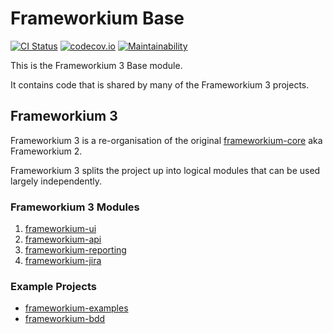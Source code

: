 # Frameworkium Base

[![CI Status][status-svg]][status]
[![codecov.io][codecov-svg]][codecov]
[![Maintainability][cc-badge]][codeclimate]

This is the Frameworkium 3 Base module.

It contains code that is shared by many of the Frameworkium 3 projects.

## Frameworkium 3

Frameworkium 3 is a re-organisation of the original [frameworkium-core][core] aka Frameworkium 2.

Frameworkium 3 splits the project up into logical modules that can be used largely independently.
 
### Frameworkium 3 Modules

 1. [frameworkium-ui][ui]
 2. [frameworkium-api][api]
 3. [frameworkium-reporting][reporting]
 4. [frameworkium-jira][jira]
 
### Example Projects

 - [frameworkium-examples][examples]
 - [frameworkium-bdd][bdd]

[status-svg]: https://travis-ci.org/Frameworkium/frameworkium-base.svg?branch=master
[status]: https://travis-ci.org/Frameworkium/frameworkium-base
[codecov-svg]: https://codecov.io/gh/Frameworkium/frameworkium-base/branch/master/graph/badge.svg
[codecov]: https://codecov.io/gh/Frameworkium/frameworkium-base
[codeclimate]: https://codeclimate.com/github/Frameworkium/frameworkium-base/maintainability
[cc-badge]: https://api.codeclimate.com/v1/badges/dc7d6b52a95ceb651e1c/maintainability

[core]: https://github.com/Frameworkium/frameworkium-core
[ui]: https://github.com/Frameworkium/frameworkium-ui
[api]: https://github.com/Frameworkium/frameworkium-api
[reporting]: https://github.com/Frameworkium/frameworkium-reporting
[jira]: https://github.com/Frameworkium/frameworkium-jira
[examples]: https://github.com/Frameworkium/frameworkium-examples/tree/frameworkium3
[bdd]: https://github.com/Frameworkium/frameworkium-bdd/tree/frameworkium3

[ra-docs]: https://github.com/rest-assured/rest-assured/wiki/Usage
[ra]: https://github.com/rest-assured/rest-assured/
